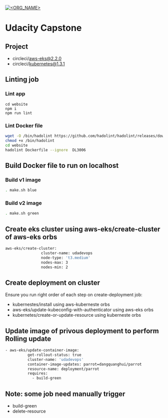 [![<ORG_NAME>](https://circleci.com/gh/QuangNguyen19/Uda_Devops_Capstone.svg?style=svg)](https://app.circleci.com/pipelines/github/QuangNguyen19/Uda_Devops_Capstone/85/workflows/0e37965a-c85e-4354-aba2-c73643bd5f30)

# Udacity Capstone

## Project

- circleci/aws-eks@2.2.0
- circleci/kubernetes@1.3.1

## Linting job

### Lint app

```
cd website
npm i
npm run lint
```

### Lint Docker file

```bash
wget -O /bin/hadolint https://github.com/hadolint/hadolint/releases/download/v1.16.3/hadolint-Linux-x86_64 &&\
chmod +x /bin/hadolint
cd website
hadolint Dockerfile --ignore  DL3006

```

## Build Docker file to run on localhost

### Build v1 image

```bash
. make.sh blue
```

### Build v2 image

```bash
. make.sh green
```

## Create eks cluster using aws-eks/create-cluster of aws-eks orbs

```bash
aws-eks/create-cluster:
                cluster-name: udadevops
                node-type: 't3.medium'
                nodes-max: 3
                nodes-min: 2

```

## Create deployment on cluster

Ensure you run right order of each step on create-deployment job:

- kubernestes/install using aws-kuberneste orbs
- aws-eks/update-kubeconfig-with-authenticator using aws-eks orbs
- kubernetes/create-or-update-resource using kuberneste orbs

## Update image of privous deployment to perform Rolling update

```bash
- aws-eks/update-container-image:
          get-rollout-status: true
          cluster-name: 'udadevops'
          container-image-updates: parrot=dangquanghui/parrot
          resource-name: deployment/parrot
          requires:
            - build-green
```

## Note: some job need manually trigger

- build-green
- delete-resource
